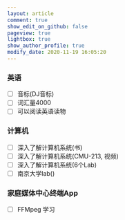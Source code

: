 ```yaml
---
layout: article
comment: true
show_edit_on_github: false
pageview: true
lightbox: true
show_author_profile: true
modify_date: 2020-11-19 16:05:20
---
```


### 英语
- [ ] 音标(DJ音标)
- [ ] 词汇量4000
- [ ] 可以阅读英语读物

### 计算机
- [ ] 深入了解计算机系统(书)
- [ ]  深入了解计算机系统(CMU-213, 视频)
- [ ]  深入了解计算机系统(6个Lab)
- [ ]  南京大学lab()

### 家庭媒体中心终端App
- [ ] FFMpeg 学习

